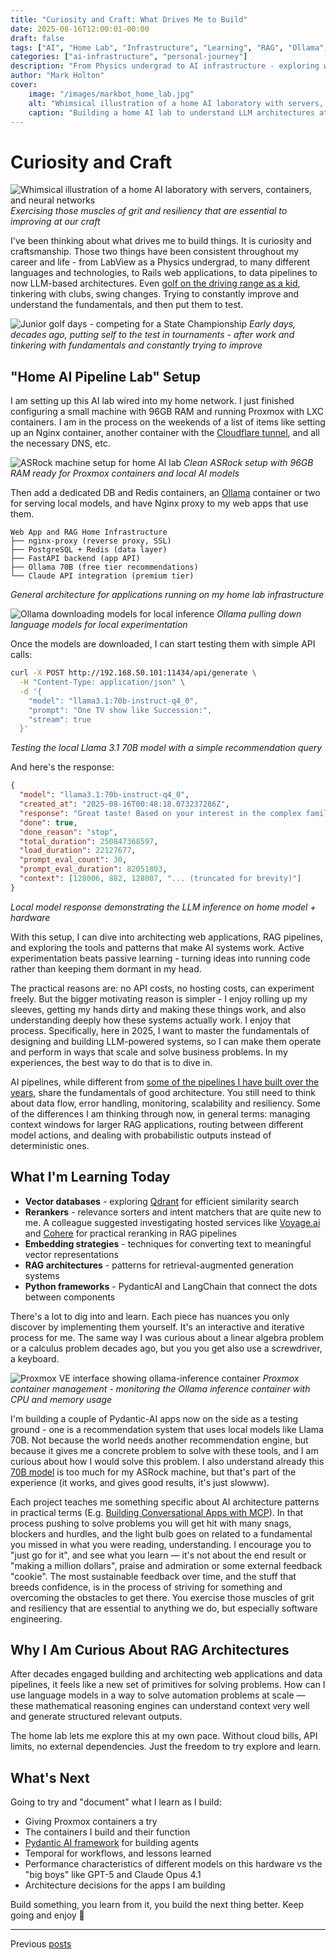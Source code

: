 ```yaml
---
title: "Curiosity and Craft: What Drives Me to Build"
date: 2025-08-16T12:00:01-00:00
draft: false
tags: ["AI", "Home Lab", "Infrastructure", "Learning", "RAG", "Ollama", "Proxmox", "PydanticAI"]
categories: ["ai-infrastructure", "personal-journey"]
description: "From Physics undergrad to AI infrastructure - exploring what drives me to build things. Recently through setting up a home lab environment with Proxmox, containers, web apps, and local AI models."
author: "Mark Holton"
cover:
    image: "/images/markbot_home_lab.jpg"
    alt: "Whimsical illustration of a home AI laboratory with servers, containers, and neural networks"
    caption: "Building a home AI lab to understand LLM architectures at a fundamental level"
---
```


# Curiosity and Craft 

![Whimsical illustration of a home AI laboratory with servers, containers, and neural networks](/images/markbot_home_lab.jpg)
*Exercising those muscles of grit and resiliency that are essential to improving at our craft*

I've been thinking about what drives me to build things. It is curiosity and craftsmanship. Those two things have been consistent throughout my career and life - from LabView as a Physics undergrad, to many different languages and technologies, to Rails web applications, to data pipelines to now LLM-based architectures.  Even [golf on the driving range as a kid](https://www.ihsa.org/data/gob/records/ybych1.htm), tinkering with clubs, swing changes. Trying to constantly improve and understand the fundamentals, and then put them to test.

![Junior golf days - competing for a State Championship](/images/markholton_golf_junior.jpg)
*Early days, decades ago, putting self to the test in tournaments - after work and tinkering with fundamentals and constantly trying to improve*

## "Home AI Pipeline Lab" Setup

I am setting up this AI lab wired into my home network. I just finished configuring a small machine with 96GB RAM and running Proxmox with LXC containers. I am in the process on the weekends of a list of items like setting up an Nginx container, another container with the [Cloudflare tunnel](https://holtonma.github.io/posts/self-hosting-rails-cloudflare-tunnels/), and all the necessary DNS, etc.  

![ASRock machine setup for home AI lab](/images/asrock_hardware_for_proxmox.png)
*Clean ASRock setup with 96GB RAM ready for Proxmox containers and local AI models*

Then add a dedicated DB and Redis containers, an [Ollama](https://ollama.com/search) container or two for serving local models, and have Nginx proxy to my web apps that use them.

```
Web App and RAG Home Infrastructure
├── nginx-proxy (reverse proxy, SSL)
├── PostgreSQL + Redis (data layer)  
├── FastAPI backend (app API)
├── Ollama 70B (free tier recommendations)
└── Claude API integration (premium tier)
```
*General architecture for applications running on my home lab infrastructure*

![Ollama downloading models for local inference](/images/ollama_downloading.png)
*Ollama pulling down language models for local experimentation*

Once the models are downloaded, I can start testing them with simple API calls:

```bash
curl -X POST http://192.168.50.101:11434/api/generate \
  -H "Content-Type: application/json" \
  -d '{
    "model": "llama3.1:70b-instruct-q4_0",
    "prompt": "One TV show like Succession:",
    "stream": true
  }'
```
*Testing the local Llama 3.1 70B model with a simple recommendation query*

And here's the response:

```json
{
  "model": "llama3.1:70b-instruct-q4_0",
  "created_at": "2025-08-16T00:48:18.073237286Z",
  "response": "Great taste! Based on your interest in the complex family dynamics of Succession and the fast-paced, character-driven storytelling of The Bear, I'd like to recommend another TV show that you might enjoy:\n\nBillions\n\nHere's why:\n\n1. Complex characters: Like Succession, Billions features a cast of complex, multi-dimensional characters with rich backstories. You'll find yourself drawn into their world and invested in their struggles.\n2. High-stakes power struggles: The show revolves around the cat-and-mouse game between hedge fund manager Bobby \"Axe\" Axelrod (Damian Lewis) and ruthless U.S. Attorney Chuck Rhoades (Paul Giamatti). This ongoing battle for power and supremacy will remind you of the Roy family's machinations in Succession.\n3. Character-driven storytelling: Like The Bear, Billions focuses on character development and nuanced relationships. You'll witness the intricate web of alliances, rivalries, and personal demons that drive the characters' actions.\n4. Fast-paced, witty dialogue: The show's writing is sharp, clever, and engaging, with a tone that's both humorous and intense. You'll appreciate the quick-witted banter and clever plot twists.\n\nGive Billions a try if you enjoy:\n\n* Character-driven drama\n* Complex power struggles\n* Witty, fast-paced storytelling\n* Morally ambiguous characters\n\nI think you'll find Billions to be an engaging and addictive watch!",
  "done": true,
  "done_reason": "stop",
  "total_duration": 250847368597,
  "load_duration": 22127677,
  "prompt_eval_count": 30,
  "prompt_eval_duration": 82051803,
  "context": [128006, 882, 128007, "... (truncated for brevity)"]
}
```
*Local model response demonstrating the LLM inference on home model + hardware*

With this setup, I can dive into architecting web applications, RAG pipelines, and exploring the tools and patterns that make AI systems work. Active experimentation beats passive learning - turning ideas into running code rather than keeping them dormant in my head.

The practical reasons are: no API costs, no hosting costs, can experiment freely. But the bigger motivating reason is simpler - I enjoy rolling up my sleeves, getting my hands dirty and making these things work, and also understanding deeply how these systems actually work.  I enjoy that process.  Specifically, here in 2025, I want to master the fundamentals of designing and building LLM-powered systems, so I can make them operate and perform in ways that scale and solve business problems. In my experiences, the best way to do that is to dive in.  

AI pipelines, while different from [some of the pipelines I have built over the years](https://engineering.salesforce.com/building-a-fault-tolerant-data-pipeline-for-chatbots-47d74bc31f5b/), share the fundamentals of good architecture. You still need to think about data flow, error handling, monitoring, scalability and resiliency. Some of the differences I am thinking through now, in general terms: managing context windows for larger RAG applications, routing between different model actions, and dealing with probabilistic outputs instead of deterministic ones.

## What I'm Learning Today

* **Vector databases** - exploring [Qdrant](https://qdrant.tech/documentation/overview/) for efficient similarity search
* **Rerankers** - relevance sorters and intent matchers that are quite new to me. A colleague suggested investigating hosted services like [Voyage.ai](https://www.voyageai.com/) and [Cohere](https://cohere.com/) for practical reranking in RAG pipelines
* **Embedding strategies** - techniques for converting text to meaningful vector representations
* **RAG architectures** - patterns for retrieval-augmented generation systems
* **Python frameworks** - PydanticAI and LangChain that connect the dots between components  

There's a lot to dig into and learn.  Each piece has nuances you only discover by implementing them yourself.  It's an interactive and iterative process for me. The same way I was curious about a linear algebra problem or a calculus problem decades ago, but you you get also use a screwdriver, a keyboard.

![Proxmox VE interface showing ollama-inference container](/images/proxmox_ui.png)
*Proxmox container management - monitoring the Ollama inference container with CPU and memory usage*

I'm building a couple of Pydantic-AI apps now on the side as a testing ground - one is a recommendation system that uses local models like Llama 70B. Not because the world needs another recommendation engine, but because it gives me a concrete problem to solve with these tools, and I am curious about how I would solve this problem.  I also understand already this [70B model](https://ollama.com/library/llama3.3) is too much for my ASRock machine, but that's part of the experience (it works, and gives good results, it's just slowww).  

Each project teaches me something specific about AI architecture patterns in practical terms (E.g. [Building Conversational Apps with MCP](https://holtonma.github.io/posts/mcp_blog_post/)). In that process pushing to solve problems you will get hit with many snags, blockers and hurdles, and the light bulb goes on related to a fundamental you missed in what you were reading, understanding. I encourage you to "just go for it", and see what you learn — it's not about the end result or "making a million dollars", praise and admiration or some external feedback "cookie".  The most sustainable feedback over time, and the stuff that breeds confidence, is in the process of striving for something and overcoming the obstacles to get there. You exercise those muscles of grit and resiliency that are essential to anything we do, but especially software engineering.

## Why I Am Curious About RAG Architectures

After decades engaged building and architecting web applications and data pipelines, it feels like a new set of primitives for solving problems. How can I use language models in a way to solve automation problems at scale — these mathematical reasoning engines can understand context very well and generate structured relevant outputs. 

The home lab lets me explore this at my own pace. Without cloud bills, API limits, no external dependencies. Just the freedom to try explore and learn.

## What's Next

Going to try and "document" what I learn as I build:
* Giving Proxmox containers a try
* The containers I build and their function
* [Pydantic AI framework](https://ai.pydantic.dev/) for building agents
* Temporal for workflows, and lessons learned
* Performance characteristics of different models on this hardware vs the "big boys" like GPT-5 and Claude Opus 4.1
* Architecture decisions for the apps I am building

Build something, you learn from it, you build the next thing better. Keep going and enjoy 🍺

---

Previous [posts](/posts/)